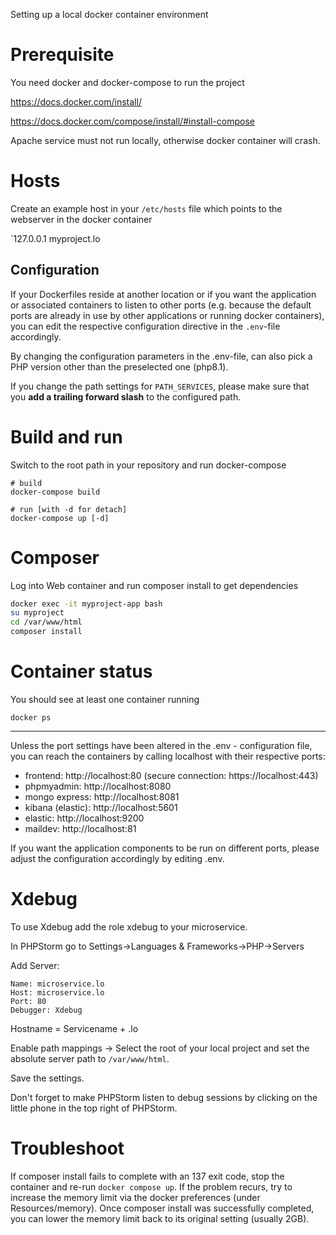 Setting up a local docker container environment

# Prerequisite
You need docker and docker-compose to run the project

https://docs.docker.com/install/

https://docs.docker.com/compose/install/#install-compose

Apache service must not run locally, otherwise docker container will crash.

# Hosts
Create an example host in your `/etc/hosts` file which points to the webserver in the docker container

`127.0.0.1 myproject.lo

## Configuration
If your Dockerfiles reside at another location or if you want the application or associated containers to listen 
to other ports (e.g. because the default ports are already in use by other applications or running docker containers),
you can edit the respective configuration directive in the `.env`-file accordingly.

By changing the configuration parameters in the .env-file, can also pick a PHP version other than the preselected 
one (php8.1). 

If you change the path settings for `PATH_SERVICES`, please make sure that you 
**add a trailing forward slash** to the configured path. 

# Build and run
Switch to the root path in your repository and run docker-compose

```
# build
docker-compose build

# run [with -d for detach]
docker-compose up [-d]
```

# Composer
Log into Web container and run composer install to get dependencies

```bash
docker exec -it myproject-app bash
su myproject
cd /var/www/html
composer install
```

# Container status
You should see at least one container running

`docker ps` 

---

Unless the port settings have been altered in the .env - configuration file, you can reach the containers by calling localhost with their respective ports:

* frontend: http://localhost:80 (secure connection: https://localhost:443)
* phpmyadmin: http://localhost:8080
* mongo express: http://localhost:8081
* kibana (elastic): http://localhost:5601
* elastic: http://localhost:9200
* maildev: http://localhost:81

If you want the application components to be run on different ports, please adjust the configuration accordingly by editing .env.

# Xdebug
To use Xdebug add the role xdebug to your microservice.

In PHPStorm go to Settings->Languages & Frameworks->PHP->Servers

Add Server:
```
Name: microservice.lo
Host: microservice.lo
Port: 80
Debugger: Xdebug
```
Hostname = Servicename + .lo

Enable path mappings -> Select the root of your local project and set the absolute server path to `/var/www/html`.

Save the settings.

Don't forget to make PHPStorm listen to debug sessions by clicking on the little phone in the top right of PHPStorm. 

# Troubleshoot
If composer install fails to complete with an 137 exit code, stop the container and re-run ``docker compose up``. If the
problem recurs, try to increase the memory limit via the docker preferences (under Resources/memory). Once composer install was successfully completed, you can lower the memory limit back to its original
setting (usually 2GB).
